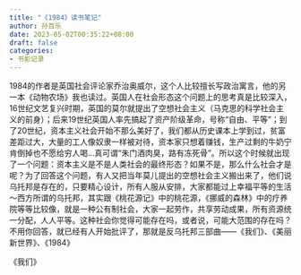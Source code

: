 ```yaml
---
title: "《1984》读书笔记"
author: 孙百乐
date: 2023-05-02T00:35:22+08:00
draft: false
categories: 
- 书影记录
---
```


1984的作者是英国社会评论家乔治奥威尔，这个人比较擅长写政治寓言，他的另一本《动物农场》我也读过。英国人在社会形态这个问题上的思考真是比较深入，16世纪文艺复兴时期，英国的莫尔就提出了空想社会主义（马克思的科学社会主义的前身）；后来19世纪英国人率先搞起了资产阶级革命，号称“自由、平等”；到了20世纪，资本主义社会开始不那么美好了，我们都从历史课本上学到过，贫富差距过大，大量的工人像奴隶一样被对待，资本家只想着赚钱，生产过剩的牛奶宁肯倒掉也不愿给穷人喝...真可谓“朱门酒肉臭，路有冻死骨”。所以这个时候就出现了一个问题：资本主义是不是人类社会的最终形态？如果不是，那么什么社会才是呢？为了回答这个问题，有人又把当年莫儿提出的空想社会主义搬出来了，他们说乌托邦是存在的，只要精心设计，所有人服从安排，大家都能过上幸福平等的生活～西方所谓的乌托邦，其实跟《桃花源记》中的桃花源，《挪威的森林》中的疗养院等等比较像，就是一种公有制社会，大家一起劳作，共享劳动成果，所有资源统一分配，人人平等。这种社会你觉得可能存在吗，或者说，可能大范围的存在吗？不用你回答，就已经有人开始批评了，那就是反乌托邦三部曲——《我们》、《美丽新世界》、《1984》

《我们》

